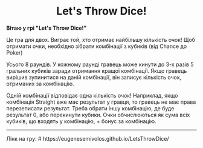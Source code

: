 <h1 align="center">Let's Throw Dice!</h1>

**Вітаю у грі "Let's Throw Dice!"**

Це гра для двох. Виграє той, хто отримає найбільшу кількість очок!
Щоб отримати очки, необхідно зібрати комбінації з кубиків (від Chance до Poker)

Усього 8 раундів. У кожному раунді гравець може кинути до 3-х разів 5 гральних кубиків заради отримання кращої комбінації. Якщо гравець вирішив зупинитися на даній комбінації, він записує кількість очок, отриманих за комбінацію.

Одній комбінації відповідає одна кількість очок! Наприклад, якщо комбінація Straight вже має результат у гравця, то гравець не має права перезеписати результат. Треба обрати іншу комбінацію, де буде результат 0, або перекинути кубики. Очки обчислюються як сума всіх кубиків, що входять у комбінацію, + бонус за комбінацію.
<hr>
Лінк на гру:
# https://eugenesemivolos.github.io/LetsThrowDice/
